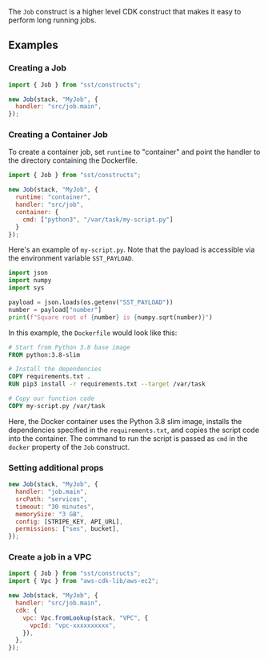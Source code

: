 The `Job` construct is a higher level CDK construct that makes it easy to perform long running jobs.

## Examples

### Creating a Job

```js
import { Job } from "sst/constructs";

new Job(stack, "MyJob", {
  handler: "src/job.main",
});
```

### Creating a Container Job

To create a container job, set `runtime` to "container" and point the handler to the directory containing the Dockerfile.

```js
import { Job } from "sst/constructs";

new Job(stack, "MyJob", {
  runtime: "container",
  handler: "src/job",
  container: {
    cmd: ["python3", "/var/task/my-script.py"]
  }
});
```

Here's an example of `my-script.py`. Note that the payload is accessible via the environment variable `SST_PAYLOAD`.

```py title="src/job/my-script.py"
import json
import numpy
import sys

payload = json.loads(os.getenv("SST_PAYLOAD"))
number = payload["number"]
print(f"Square root of {number} is {numpy.sqrt(number)}")
```

In this example, the `Dockerfile` would look like this:

```Dockerfile title="src/job/Dockerfile"
# Start from Python 3.8 base image
FROM python:3.8-slim

# Install the dependencies
COPY requirements.txt .
RUN pip3 install -r requirements.txt --target /var/task

# Copy our function code
COPY my-script.py /var/task
```

Here, the Docker container uses the Python 3.8 slim image, installs the dependencies specified in the `requirements.txt`, and copies the script code into the container. The command to run the script is passed as `cmd` in the `docker` property of the `Job` construct.

### Setting additional props

```js
new Job(stack, "MyJob", {
  handler: "job.main",
  srcPath: "services",
  timeout: "30 minutes",
  memorySize: "3 GB",
  config: [STRIPE_KEY, API_URL],
  permissions: ["ses", bucket],
});
```

### Create a job in a VPC

```js
import { Job } from "sst/constructs";
import { Vpc } from "aws-cdk-lib/aws-ec2";

new Job(stack, "MyJob", {
  handler: "src/job.main",
  cdk: {
    vpc: Vpc.fromLookup(stack, "VPC", {
      vpcId: "vpc-xxxxxxxxxx",
    }),
  },
});
```
